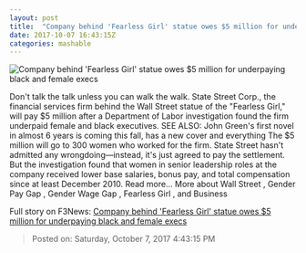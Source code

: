 ```yaml
---
layout: post
title:  "Company behind 'Fearless Girl' statue owes $5 million for underpaying black and female execs"
date: 2017-10-07 16:43:15Z
categories: mashable
---
```


![Company behind 'Fearless Girl' statue owes $5 million for underpaying black and female execs](https://i.amz.mshcdn.com/NUSTS7IhLCdtbi2Iedn-IYOC76I=/1200x630/2017%2F10%2F07%2Fef%2Fc4f54cc4f6bf4a4b90dcd2fa3fc24819.fb146.jpg)

Don't talk the talk unless you can walk the walk. State Street Corp., the financial services firm behind the Wall Street statue of the "Fearless Girl," will pay $5 million after a Department of Labor investigation found the firm underpaid female and black executives. SEE ALSO: John Green's first novel in almost 6 years is coming this fall, has a new cover and everything The $5 million will go to 300 women who worked for the firm. State Street hasn't admitted any wrongdoing—instead, it's just agreed to pay the settlement. But the investigation found that women in senior leadership roles at the company received lower base salaries, bonus pay, and total compensation since at least December 2010. Read more... More about Wall Street , Gender Pay Gap , Gender Wage Gap , Fearless Girl , and Business


Full story on F3News: [Company behind 'Fearless Girl' statue owes $5 million for underpaying black and female execs](http://www.f3nws.com/n/3GFUDG)

> Posted on: Saturday, October 7, 2017 4:43:15 PM
